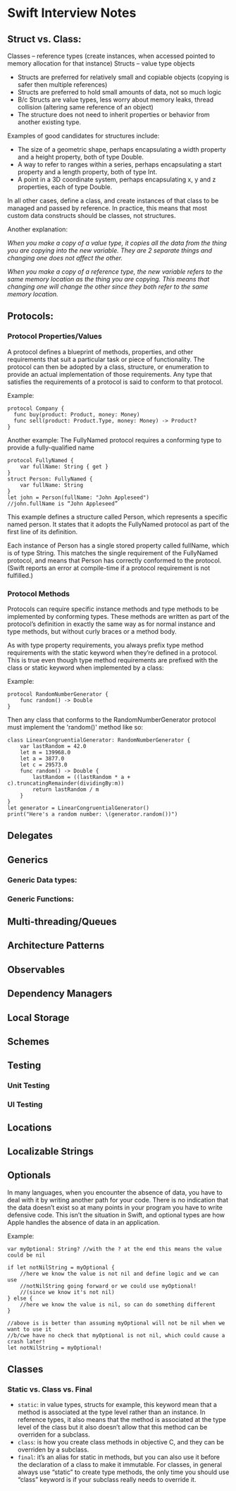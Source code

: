 # Swift Interview Notes
## Struct vs. Class:
Classes – reference types (create instances, when accessed pointed to memory allocation for that instance)
Structs – value type objects
- Structs are preferred for relatively small and copiable objects (copying is safer then multiple references)
- Structs are preferred to hold small amounts of data, not so much logic
- B/c Structs are value types, less worry about memory leaks, thread collision (altering same reference of an object)
- The structure does not need to inherit properties or behavior from another existing type.

Examples of good candidates for structures include:
- The size of a geometric shape, perhaps encapsulating a width property and a height property, both of type Double.
- A way to refer to ranges within a series, perhaps encapsulating a start property and a length property, both of type Int.
- A point in a 3D coordinate system, perhaps encapsulating x, y and z properties, each of type Double.

In all other cases, define a class, and create instances of that class to be managed and passed by reference. In practice, this means that most custom data constructs should be classes, not structures.

Another explanation:

_When you make a copy of a value type, it copies all the data from the thing you are copying into the new variable. They are 2 separate things and changing one does not affect the other._

_When you make a copy of a reference type, the new variable refers to the same memory location as the thing you are copying. This means that changing one will change the other since they both refer to the same memory location._

## Protocols:

### Protocol Properties/Values
A protocol defines a blueprint of methods, properties, and other requirements that suit a particular task or piece of functionality. The protocol can then be adopted by a class, structure, or enumeration to provide an actual implementation of those requirements. Any type that satisfies the requirements of a protocol is said to conform to that protocol.

Example:
```
protocol Company {
  func buy(product: Product, money: Money)
  func sell(product: Product.Type, money: Money) -> Product?
}
```
Another example: The FullyNamed protocol requires a conforming type to provide a fully-qualified name
```
protocol FullyNamed {
    var fullName: String { get }
}
struct Person: FullyNamed {
    var fullName: String
}
let john = Person(fullName: "John Appleseed")
//john.fullName is “John Appleseed”
```
This example defines a structure called Person, which represents a specific named person. It states that it adopts the FullyNamed protocol as part of the first line of its definition.

Each instance of Person has a single stored property called fullName, which is of type String. This matches the single requirement of the FullyNamed protocol, and means that Person has correctly conformed to the protocol. (Swift reports an error at compile-time if a protocol requirement is not fulfilled.)

### Protocol Methods
Protocols can require specific instance methods and type methods to be implemented by conforming types. These methods are written as part of the protocol’s definition in exactly the same way as for normal instance and type methods, but without curly braces or a method body. 

As with type property requirements, you always prefix type method requirements with the static keyword when they’re defined in a protocol. This is true even though type method requirements are prefixed with the class or static keyword when implemented by a class:

Example: 

```
protocol RandomNumberGenerator {
    func random() -> Double
}
```

Then any class that conforms to the RandomNumberGenerator protocol must implement the 'random()' method like so:

```
class LinearCongruentialGenerator: RandomNumberGenerator {
    var lastRandom = 42.0
    let m = 139968.0
    let a = 3877.0
    let c = 29573.0
    func random() -> Double {
        lastRandom = ((lastRandom * a + c).truncatingRemainder(dividingBy:m))
        return lastRandom / m
    }
}
let generator = LinearCongruentialGenerator()
print("Here's a random number: \(generator.random())")
```

## Delegates

## Generics

### Generic Data types:

### Generic Functions:

## Multi-threading/Queues

## Architecture Patterns

## Observables

## Dependency Managers

## Local Storage

## Schemes

## Testing
### Unit Testing
### UI Testing

## Locations

## Localizable Strings

## Optionals
In many languages, when you encounter the absence of data, you have to deal with it by writing another path for your code. There is no indication that the data doesn’t exist so at many points in your program you have to write defensive code. This isn’t the situation in Swift, and optional types are how Apple handles the absence of data in an application.

Example:

```
var myOptional: String? //with the ? at the end this means the value could be nil

if let notNilString = myOptional {
    //here we know the value is not nil and define logic and we can use 
    //notNilString going forward or we could use myOptional! 
    //(since we know it's not nil)
} else {
    //here we know the value is nil, so can do something different 
}

//above is is better than assuming myOptional will not be nil when we want to use it
//b/cwe have no check that myOptional is not nil, which could cause a crash later!
let notNilString = myOptional! 
```
## Classes
### Static vs. Class vs. Final

- ```static```: in value types, structs for example, this keyword mean that a method is associated at the type level rather than an instance. In reference types, it also means that the method is associated at the type level of the class but it also doesn’t allow that this method can be overriden for a subclass.
- ```class```: is how you create class methods in objective C, and they can be overriden by a subclass.
- ```final```: it’s an alias for static in methods, but you can also use it before the declaration of a class to make it immutable.
For classes, in general always use “static” to create type methods, the only time you should use “class” keyword is if your subclass really needs to override it.